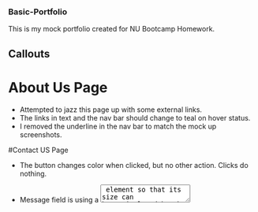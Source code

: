 ### Basic-Portfolio
This is my mock portfolio created for NU Bootcamp Homework.

## Callouts    

# About Us Page

* Attempted to jazz this page up with some external links. 
* The links in text and the nav bar should change to teal on hover status. 
* I removed the underline in the nav bar to match the mock up screenshots.

#Contact US Page

* The button changes color when clicked, but no other action. Clicks do nothing.

* Message field is using a <textarea> element so that its size can be manipulated by the viewer.


# Portfolio Page

* The placeholder thumbnnails don't click to new locations. Hover status changes the opacity for the thumbnails.

* There is a scroll option for main content, but both Firefox and Chrome appear to auto-hide the scroll eventhough it is using code to show it by default. 



